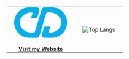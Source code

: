 <div align="center">
<table style="border: none; border-collapse: collapse;">
<tr>
<td style="border: none; padding: 0 20px;" align="center">
  <a href="https://christian.deleon.xyz/">
  <img src="images/logo192.png" alt="Logo" height="80">
  </a>
  <br/>
  <br/>
  <div><a href="https://christian.deleon.xyz/"><strong>Visit my Website</strong></a></div>
</td>
<td style="border: none; padding: 0 20px;">
  <img src="https://github-readme-stats.vercel.app/api/top-langs/?username=christian-deleon&size_weight=0.5&count_weight=0.5&theme=react&layout=compact" alt="Top Langs">
</td>
</tr>
</table>
</div>
